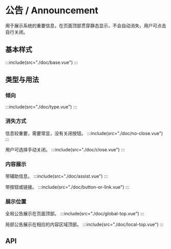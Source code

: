 <style lang='scss'>
.demo-announcement {
  .mtd-announcement:first-child {
    margin: 0;
  }
  .mtd-announcement + .mtd-announcement{
    margin-top: 20px;
  }
  .your-web {
    border: 1px solid #eaeaea;
    border-radius: 8px;
    display: flex;
    flex-direction: column;
  }
  .your-content {
    height: 200px;
    background: #F7F8FC;
  }

  .his-web {
    display: flex;
  }
  .his-sidebar {
    height: 200px;
    width: 200px;
    background: #F0F2FD;
  }
  .his-content {
    flex: 1;
  }
}
</style>

# 公告 / Announcement
用于展示系统的重要信息，在页面顶部贯穿静态显示，不会自动消失，用户可点击自行关闭。

## 基本样式
:::include(src="./doc/base.vue")
:::

## 类型与用法
### 倾向
:::include(src="./doc/type.vue")
:::

### 消失方式

信息较重要，需要常显，没有关闭按钮。
:::include(src="./doc/no-close.vue")
:::

用户可选择手动关闭。
:::include(src="./doc/close.vue")
:::

### 内容展示

带辅助信息。
:::include(src="./doc/assist.vue")
:::

带按钮或链接。
:::include(src="./doc/button-or-link.vue")
:::

### 展示位置

全局公告展示在页面顶部。
:::include(src="./doc/global-top.vue")
:::

局部公告展示在相应的内容区域顶部。
:::include(src="./doc/local-top.vue")
:::

## API
<api-doc name="Announcement" :doc="require('./api.json')"></api-doc>
